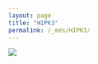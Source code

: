 ```yaml
---
layout: page
title: "HIPK3"
permalink: /_mds/HIPK3/
---
```


![](../../algns0/N48_5HSAA049231_aln_report.png?raw=true)